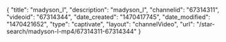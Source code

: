 {
    "title": "madyson_l",
    "description": "madyson_l",
    "channelid": "67314311",
    "videoid": "67314344",
    "date_created": "1470417745",
    "date_modified": "1470421652",
    "type": "captivate",
    "layout": "channelVideo",
    "url": "\/star-search\/madyson-l-mp4\/67314311-67314344"
}